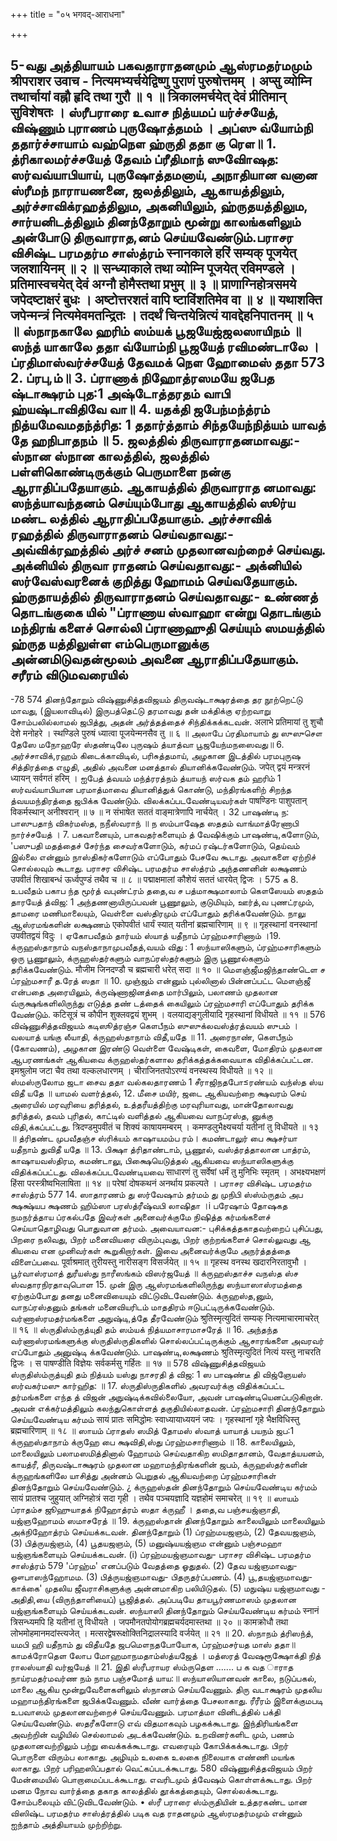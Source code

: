 +++
title = "०५ भगवद्-आराधना"

+++

5-வது அத்தியாயம் 
பகவதாராதனமும் ஆஸ்ரமதர்மமும் श्रीपराशर उवाच - 
नित्यमभ्यर्चयेद्विष्णु पुराणं पुरुषोत्तमम् । 
अप्सु व्योम्नि तथार्चायां वह्नौ हृदि तथा गुरौ ॥ १ ॥ त्रिकालमर्चयेत् देवं प्रीतिमान् सुविशेषतः । 
ஸ்ரீபராரை உவாச 
நித்யமப் யர்ச்சயேத், விஷ்ணும் புராணம் புருஷோத்தமம் । அப்ஸு வ்யோம்நி ததார்ச்சாயாம் வஹ்நௌ ஹ்ருதி 
ததா கு ரௌ॥ 1. த்ரிகாலமர்ச்சயேத் தேவம் ப்ரீதிமாந் ஸுவிாேஷத: 
ஸர்வவ்யாபியாய், புருஷோத்தமனாய், அநாதியான வனான ஸ்ரீமந் நாராயணனை, ஜலத்திலும், ஆகாயத்திலும், அர்ச்சாவிக்ரஹத்திலும, அகனியிலும், ஹ்ருதயத்திலும, சார்யனிடத்திலும் தினந்தோறும் மூன்று காலங்களிலும் அன்போடு திருவாராத,னம் செய்யவேண்டும்.பராசர விசிஷ்ட பரமதர்ம சாஸ்த்ரம் 
स्नानकाले हरिं सम्यक् पूजयेत् जलशायिनम् ॥ २ ॥ सन्ध्याकाले तथा व्योम्नि पूजयेत् रविमण्डले । प्रतिमास्वचयेत् देवं अग्नौ होमैस्तथा प्रभुम् ॥ ३ ॥ प्राणाग्निहोत्रसमये जपेदष्टाक्षरं बुधः । अष्टोत्तरशतं वापि ष्टाविंशतिमेव वा ॥ ४ ॥ यथाशक्ति जपेन्मन्त्रं नित्यमेवमतन्द्रितः । 
तदर्थं चिन्तयेन्नित्यं यावद्देहनिपातनम् ॥ ५ ॥ 
ஸ்நாநகாலே ஹரிம் ஸம்யக் பூஜயேஜ்ஜலஸாயிநம் ॥ 
ஸந்த் யாகாலே ததா வ்யோம்நி பூஜயேத் ரவிமண்டாலே । ப்ரதிமாஸ்வர்ச்சயேத் தேவமக் நௌ ஹோமைஸ் ததா 
573 
2. 
ப்ரபு,ம்॥ 3. ப்ராணாக் நிஹோத்ரஸமயே ஜபேத ஷ்டாக்ஷரம் புத:1 அஷ்டோத்தரதம் வாபி ஹ்யஷ்டாவிதிவே வா॥ 4. யதக்தி ஜபேந்மந்த்ரம் நித்யமேவமதந்த்ரித: 1 ததார்த்தாம் சிந்தயேந்நித்யம் யாவத் தே ஹநிபாதநம் ॥ 
5. 
ஜலத்தில் திருவாராதனமாவது:- ஸ்நான 
ஸ்நான காலத்தில், ஜலத்தில் பள்ளிகொண்டிருக்கும் பெருமாளை நன்கு ஆராதிப்பதேயாகும். ஆகாயத்தில் திருவாராத னமாவது: ஸந்த்யாவந்தனம் செய்யும்போது ஆகாயத்தில் ஸூர்ய மண்ட லத்தில் ஆராதிப்பதேயாகும். அர்ச்சாவிக் ரஹத்தில் திருவாராதனம் செய்வதாவது:- அவ்விக்ரஹத்தில் அர்ச் சனம் முதலானவற்றைச் செய்வது. அக்னியில் திருவா ராதனம் செய்வதாவது:- அக்னியில் ஸர்வேஸ்வரனைக் குறித்து ஹோமம் செய்வதேயாகும். ஹ்ருதாயத்தில் திருவாராதனம் செய்வதாவது:- உண்ணத் தொடங்குகை யில் "ப்ராணாய ஸ்வாஹா என்று தொடங்கும் மந்திரங் களைச் சொல்லி ப்ராணாஹுதி செய்யும் ஸமயத்தில் ஹ்ருத யத்திலுள்ள எம்பெருமானுக்கு அன்னமிடுவதன்மூலம் அவனை ஆராதிப்பதேயாகும். சரீரம் விடுமவரையில் 
-- 
-78 
574 
தினந்தோறும் 
விஷ்ணுசித்தவிஜயம் 
திருவஷ்டாக்ஷரத்தை 
தர 
நூற்றெட்டு மாவது, (இயலாவிடில்) இருபத்தெட்டு தரமாவது தன் மக்திக்கு ஏற்றவாறு சோம்பலில்லாமல் ஜபித்து, அதன் அர்த்தத்தைச் சிந்திக்கக்கடவன். 
अलाभे प्रतिमायां तु शुचौ देशे मनोहरे । 
स्थण्डिले पुरुषं ध्यात्वा पूजयेन्मनसैव तु ॥ ६ ॥ 
அலாபே ப்ரதிமாயாம் து ஸுஸுசௌ தேஸே மநோஹரே ஸ்தண்டிலே புருஷம் த்யாத்வா பூஜயேந்மநஸைவது॥ 6. 
அர்ச்சாவிக்,ரஹம் கிடைக்காவிடில், பரிசுத்தமாய், அழகான இடத்தில் பரமபுருஷ சித்திரத்தை எழுதி, அதில் அவனை மனத்தால் தியானிக்கவேண்டும். 
जपेत् द्वयं मन्त्ररनं ध्यायन् सर्वगतं हरिम् । 
ஐபேத் த்வயம் மந்த்ரரத்நம் த்யாயந் ஸர்வக தம் ஹரிம் 1 
ஸர்வவ்யாபியான பரமாத்மாவை தியானித்துக் கொண்டு, மந்திரங்களிற் சிறந்த த்வயமந்திரத்தை ஜபிக்க வேண்டும். 
விலக்கப்படவேண்டியவர்கள் 
पाषण्डिनः पाशुपतान् विकर्मस्थान् अनीश्वरान् ॥ ७ ॥ न संभाषेत सततं वाङ्मात्रेणापि नार्चयेत् । 
32 
பாஷண்டி ந: பாஸுபதாந் விகர்மஸ்த, நநீஸ்வராந் ॥ ந ஸம்பாஷேத ஸததம் வாங்மாத்ரேணாபி நார்ச்சயேத் । 
7. 
பகவானையும், பாகவதர்களையும் த் வேஷிக்கும் பாஷண்டி,களோடும், 'பஸுபதி மதத்தைச் சேர்ந்த சைவர்களோடும், கர்மப் ரஷ்டர்களோடும், 
தெய்வம் இல்லை என்னும் நாஸ்திகர்களோடும் எப்போதும் பேசவே கூடாது. அவாகளை ஏற்றிச் சொல்லவும் கூடாது. 
பராசர விசிஷ்ட பரமதர்ம சாஸ்த்ரம் 
அந்தணனின் லக்ஷணம் 
उपवीतं शिखाबन्धं ऊर्ध्वपुण्डं तथैव च ॥ ८ ॥ पद्माक्षमालां कौशेयं सततं धारयेत् द्विजः । 
575 
க 
8. 
உபவீதம் பகாப ந்த மூர்த் வபுண்ட்ரம் ததை,வ ச பத்மாக்ஷமாலாம் கௌஸேயம் ஸததம் தாரயேத் த்விஜ: 1 
அந்தணனாயிருப்பவன் பூணூலும், குடுமியும், ஊர்த்,வ புணட்ரமும், தாமரை மணிமாலையும், வெள்ளை வஸ்திரமும் எப்போதும் தரிக்கவேண்டும். 
நாலு ஆஸ்ரமங்களின் லக்ஷணம் 
एकोपवीतं धार्यं स्यात् यतीनां ब्रह्मचारिणाम् ॥ ९ ॥ 
गृहस्थानां वनस्थानां उपवीतद्वयं विदुः । 
ஏகோபவீதம் தார்யம் ஸ்யாத் யதீநாம் ப்ரஹ்மசாரிணாம் ।19. க்ருஹஸ்தாநாம் வநஸ்தாநாமுபவீதத்,வயம் விது : 1 
ஸந்யாஸிகளும், ப்ரஹ்மசாரிகளும் ஒரு பூணூலும், க்ருஹஸ்தர்களும் வாநப்ரஸ்தர்களும் இரு பூணூல்களும் தரிக்கவேண்டும். 
मौजीम जिनदण्डौ च ब्रह्मचारी धरेत् सदा ॥ १० ॥ 
மௌஞ்ஜீமஜிந்தாண்டெள ச ப்ரஹ்மசாரீ த.ரேத் ஸதா ॥ 10. 
முஞ்ஜம் என்னும் புல்லினால் பின்னப்பட்ட மௌஞ்ஜீ என்பதை அரையிலும், க்ருஷ்ணாஜினத்தை மார்பிலும், பலாணம் முதலான வ்ருக்ஷங்களிலிருந்து எடுத்த தண் டத்தைக் கையிலும் ப்ரஹ்மசாரி எப்போதும் தரிக்க வேண்டும். 
कटिसूत्रं च कौपीन शुक्लवद्वयं शुभम् । वलयाद्यङ्गुलीयादि गृहस्थानां विधीयते ॥ ११ ॥ 
576 
விஷ்ணுசித்தவிஜயம் 
கடிஸூத்ரஞ்ச கௌபீநம் ஸுஸுக்லவஸ்த்ரத்வயம் ஸுபம் । வலயாத் யங்கு லீயாதி, க்ருஹஸ்தாநாம் விதீ,யதே ॥ 
11. 
அரைநாண், கௌபீநம் (கோவணம்), அழகான இரண்டு வெள்ளை வேஷ்டிகள், கைவளை, 
மோதிரம் 
முதலான ஆபரணங்கள் ஆகியவை க்ருஹஸ்தர்களால தரிக்கத்தக்கவையாக விதிக்கப்பட்டன. 
इमश्रुलोम जटा चैव तथा वल्कलधारणम् । 
चीराजिनतपोऽरण्यं वनस्थस्य विधीयते ॥ १२ ॥ 
ஸ்மஸ்ருலோம ஜடா சைவ ததா வல்கலதாரணம் 1 சீராஜிநதபோ≤ரண்யம் வந்ஸ்த ஸ்ய விதீ யதே ॥ 
யாமல் வளர்த்தல், 
12. 
மீசை மயிர், ஜடை ஆகியவற்றை க்ஷவரம் செய் அரையில் மரவுரியை தரித்தல், உத்தரீயத்திற்கு மரவுரியாவது, மான்தோலாவது தரித்தல், தவம் புரிதல், காட்டில் வளித்தல் ஆகியவை வாநப்ரஸ்த, னுக்கு விதி,க்கப்பட்டது. 
त्रिदण्डमुपवीतं च शिक्यं काषायमम्बरम् । 
कमण्डलुभैक्ष्यचर्या यतीनां तु विधीयते ॥ १३ ॥ 
த்ரிதண்ட முபவீதஞ்ச ஸ்ரிக்யம் காஷாயமம்ப ரம்। கமண்டாலுர் பை க்ஷசர்யா யதீநாம் துவிதீ யதே ॥ 
13. 
பிக்ஷா 
த்ரிதாண்டாம், பூணூல், வஸ்த்ரத்தாலான பாத்ரம், காஷாயவஸ்திரம, கமண்டாலு, பிக்ஷையெடுத்தல் ஆகியவை ஸந்யாஸிகளுக்கு விதிக்கப்பட்டது. 
விலக்கப்படவேண்டியவை 
साधारणं तु सर्वेषां धर्मं तु मुनिभिः स्मृतम् । 
अभक्ष्यभक्षणं हिंसा परस्त्रीष्वभिलाषिता ॥ १४ ॥ 
परेषां दोषकथनं अनर्थाय प्रकल्पते । 
பராசர விசிஷ்ட பரமதர்ம சாஸ்த்ரம் 
577 
14. 
ஸாதாரணம் து ஸர்வேஷாம் தர்மம் து முநிபி ஸ்ஸ்ம்ருதம் அப க்ஷக்ஷ்யப க்ஷணம் ஹிம்ஸா பரஸ்த்ரீஷ்வபி லாஷிதா ।i பரேஷாம் தோஷகத நமநர்த்தாய ப்ரகல்பதே 
இவர்கள் அனைவர்க்குமே நிஷித்த கர்மங்களைச் செய்யாதொழிவது பொதுவான தர்மம். அவையாவன:- புசிக்கத்தகாதவற்றைப் புசிப்பது, பிறரை நலிவது, பிறர் மனைவியரை விரும்புவது, பிறர் குற்றங்களைச் சொல்லுவது ஆ கியவை என முனிவர்கள் கூறுகிறார்கள். இவை அனைவர்க்குமே அநர்த்தத்தை விளைப்பவை. 
पूर्वाश्रमात् तुरीयस्तु नारीसङ्ग विसर्जयेत् ॥ १५ ॥ गृहस्थ वनस्थ खदारनिरतावुभौ । 
பூர்வாஸ்ரமாத் துரீயஸ்து நாரீஸங்கம் விஸர்ஜயேத் ॥ க்ருஹஸ்தாச்ச வநஸ்த ஸ்ச ஸ்வதாரநிரதாவுபொள 
15. 
முன் இரு ஆஸ்ரமங்களிலிருந்து ஸந்யாஸாஸ்ரமத்தை ஏற்கும்போது தனது மனைவியையும் விட்டுவிடவேண்டும். க்ருஹஸ்த,னும், வாநப்ரஸ்தனும் தங்கள் மனைவியரிடம் மாததிரம் ஈடுபட்டிருக்கவேண்டும். 
வர்ணாஸ்ரமதர்மங்களை அநுஷ்டி,த்தே தீரவேண்டும் श्रुतिस्मृत्युदितं सम्यक् नित्यमाचारमाचरेत् ॥ १६ ॥ 
ஸ்ருதிஸ்ம்ருத்யுதி தம் ஸம்யக் நித்யமாசாரமாசரேத் ॥ 16. 
அந்தந்த வர்ணாஸ்ரமங்களுக்கு ஸ்ருதிஸ்ருதிகளில் சொல்லப்பட்டிருக்கும் ஆசாரங்களை அவரவர் எப்போதும் அனுஷ்டி க்கவேண்டும். 
பாஷண்டி,லக்ஷணம் 
श्रुतिस्मृत्युदितं नित्यं यस्तु नाचरति द्विजः । स पाषण्डीति विज्ञेयः सर्वकर्मसु गर्हितः ॥ १७ ॥ 
578 
விஷ்ணுசித்தவிஜயம் 
ஸ்ருதிஸ்ம்ருத்யுதி தம் நித்யம் யஸ்து நாசரதி த் விஜ: 1 ஸ பாஷண்டீ தி விஜ்ஞேயஸ் ஸர்வகர்மஸு கார்ஹித: ॥ 17. ஸ்ருதிஸ்ருதிகளில் அவரவர்க்கு விதிக்கப்பட்ட தர்மங்களை எந்த த் விஜன் அநுஷ்டிக்கவில்லையோ, அவன் பாஷண்டியெனப்படுகிறான். 
அவன் எக்கர்மத்திலும் 
கலந்துகொள்ளத் தகுதியில்லாதவன். 
ப்ரஹ்மசாரி தினந்தோறும் செய்யவேண்டிய கர்மம் 
सायं प्रातः समिद्धोमः स्वाध्यायाध्ययनं जपः । 
गृहस्थानां गृहे भैक्षविधिस्तु ब्रह्मचारिणाम् ॥ १८ ॥ 
ஸாயம் ப்ராதஸ் ஸமித் தோமஸ் ஸ்வாத் யாயாத் பயநம் ஜப:1 க்ருஹஸ்தாநாம் க்ருஹே பை க்ஷவிதி,ஸ்து 
ப்ரஹ்மசாரிணாம் ॥ 18. 
காலையிலும், மாலையிலும் பலாமஸமித்தினால் ஹோமம் செய்வதாகிற ஸமிதாதானம், வேதாத்யயனம், காயத்ரீ, திருவஷ்டாக்ஷரம் முதலான மஹாமந்திரங்களின் ஜபம், க்ருஹஸ்தர்களின் க்ருஹங்களிலே யாசித்து அன்னம் பெறுதல் ஆகியவற்றை ப்ரஹ்மசாரிகள் தினந்தோறும் செய்யவேண்டும். 
¿ 
க்ருஹஸ்தன் தினந்தோறும் செய்யவேண்டிய கர்மம் सायं प्रातश्च जुहुयात् अग्निहोत्रं सदा गृही । 
तथैव पञ्चयज्ञादि यज्ञहोमं समाचरेत् ॥ १९ ॥ 
ஸாயம் ப்ராதம்ச ஜூஹுயாதக் நிஹோத்ரம் ஸதா க்ருஹீ । ததை,வ பஞ்சயஜ்ஞாதி, யஜ்ஞஹோமம் ஸமாசரேத் ॥ 
19. 
க்ருஹஸ்தான் தினந்தோறும் காலையிலும் மாலையிலும் அக்நிஹோத்ரம் செய்யக்கடவன். தினந்தோறும் (1) ப்ரஹ்மயஜஞம், (2) தேவயஜஞம், (3) பித்ருயஜ்ஞம், (4) பூதயஜஞம், (5) மனுஷ்யயஜ்ஞம என்னும் பஞ்சமஹா யஜ்ஞங்களையும் செய்யக்கடவன். (i) ப்ரஹ்மயஜ்ஞமாவது- 
பராசர விசிஷ்ட பரமதர்ம சாஸ்த்ரம் 
579 
'ப்ரஹ்ம' எனப்படும் வேதத்தை ஓதுதல். (2) தேவ யஜ்ஞமாவது-ஔபாஸந்ஹோமம. (3) பித்ருயஜ்ஞமாவது- பிதருதர்ப்பணம். (4) பூ,தயஜ்ஞமாவது-காக்கை' முதலிய ஜீவராசிகளுக்கு அன்னமாகிற பலியிடுதல். (5) மநுஷ்ய யஜ்ஞமாவது - அதிதி,யை (விருந்தாளியைப்) பூஜித்தல். அப்படியே தாயபூர்ணமாஸம் முதலான யஜ்ஞங்களையும் செய்யக்கடவன். 
ஸந்யாஸி தினந்தோறும் செய்யவேண்டிய கர்மம் स्नानं त्रिसन्ध्यमपि हि यतीनां तु विधीयते । जपमौनतपोयोगब्रह्मचर्यदमास्तथा ॥ २० ॥ कामक्रोधौ तथा लोभमोहमानमदांस्त्यजेत् । मत्सरद्वेषरूक्षोक्तिनिद्रालस्यादि वर्जयेत् ॥ २१ ॥ 
20. 
ஸ்நாநம் த்ரிஸந்த், யமபி ஹி யதீநாம் து விதீயதே ஜபமௌநதபோயோக, ப்ரஹ்மசர்யத மாஸ் ததா॥ காமக்ரோதெள லோப மோஹமாநமதாம்ஸ்த்யஜேத் । மத்ஸரத் வேஷரூக்ஷோக்தி நித் ராலஸ்யாதி வர்ஜயேத் ॥ 21. இதி ஸ்ரீபராயர ஸ்ம்ருதெள ....... ப க வத ாராத நாய்ரமதர்மவர்ண நம் நாம பஞ்சமோத் யாய:॥ 
ஸந்யாஸியானவன் காலை, நடுப்பகல், மாலை ஆகிய மூன்றுவேளைகளிலும் ஸ்நானம் செய்யவேணும். திரு வடாக்ஷரம் முதலிய மஹாமந்திரங்களை ஜபிக்கவேணும். வீண் வார்த்தை பேசலாகாது. ரீரீரம் இளைக்குமபடி உபவாஸம் முதலானவற்றைச் செய்யவேணும். பரமாத்மா வினிடத்தில் பக்தி செய்யவேண்டும். ஸதரீகளோடு எவ் விதமாகவும் பழகக்கூடாது. இந்திரியங்களை அவற்றின் வழியில் செல்லாமல் அடக்கவேண்டும். உறவினர்களிட மும், பணம் முதலானவற்றிலும் பற்று வைக்கக்கூடாது. எவரையும் கோபிக்கக்கூடாது. பிறர் பொருளை விரும்ப லாகாது. அழியும் உலகை 
உலகை நிலையாக எண்ணி மயங்க லாகாது. பிறர் பரிஹஸிப்பதால் வெட்கப்படக்கூடாது. 
580 
விஷ்ணுசித்தவிஜயம் 
பிறர் மேன்மையில் பொறாமைப்படக்கூடாது. எவரிடமும் த்வேஷம் கொள்ளக்கூடாது. பிறர் மனம நோவ வார்த்தை தகாத காலத்தில் தூக்கத்தையும், 
சொல்லக்கூடாது. 
சோம்பலையும் விட்டுவிடவேண்டும். 
• 
ஸ்ரீ பராரை ஸ்ம்ருதியின் உத்தரகண்ட மான விஸிஷ்ட பரமதர்ம சாஸ்த்ரத்தில் படிக வத ராதனமும் ஆஸ்ரமதர்மமும் 
என்னும் ஐந்தாம் அத்தியாயம் முற்றிற்று. 
